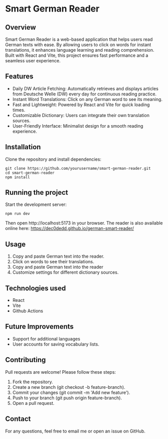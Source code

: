 # Smart German Reader
## Overview
Smart German Reader is a web-based application that helps users read German texts with ease. By allowing users to click on words for instant translations, it enhances language learning and reading comprehension. Built with React and Vite, this project ensures fast performance and a seamless user experience.

## Features
- Daily DW Article Fetching: Automatically retrieves and displays articles from Deutsche Welle (DW) every day for continuous reading practice.
- Instant Word Translations: Click on any German word to see its meaning.
- Fast and Lightweight: Powered by React and Vite for quick loading times.
- Customizable Dictionary: Users can integrate their own translation sources.
- User-Friendly Interface: Minimalist design for a smooth reading experience.

## Installation
Clone the repository and install dependencies:
```
git clone https://github.com/yourusername/smart-german-reader.git
cd smart-german-reader
npm install
```

## Running the project
Start the development server:
```
npm run dev
```
Then open http://localhost:5173 in your browser. The reader is also available online here: https://dec0dedd.github.io/german-smart-reader/

## Usage
1. Copy and paste German text into the reader.
2. Click on words to see their translations.
3. Copy and paste German text into the reader
4. Customize settings for different dictionary sources.

## Technologies used
- React
- Vite
- Github Actions

## Future Improvements
- Support for additional languages
- User accounts for saving vocabulary lists.

## Contributing
Pull requests are welcome! Please follow these steps:
1. Fork the repository.
2. Create a new branch (git checkout -b feature-branch).
3. Commit your changes (git commit -m 'Add new feature').
4. Push to your branch (git push origin feature-branch).
5. Open a pull request.

## Contact
For any questions, feel free to email me or open an issue on GitHub.
